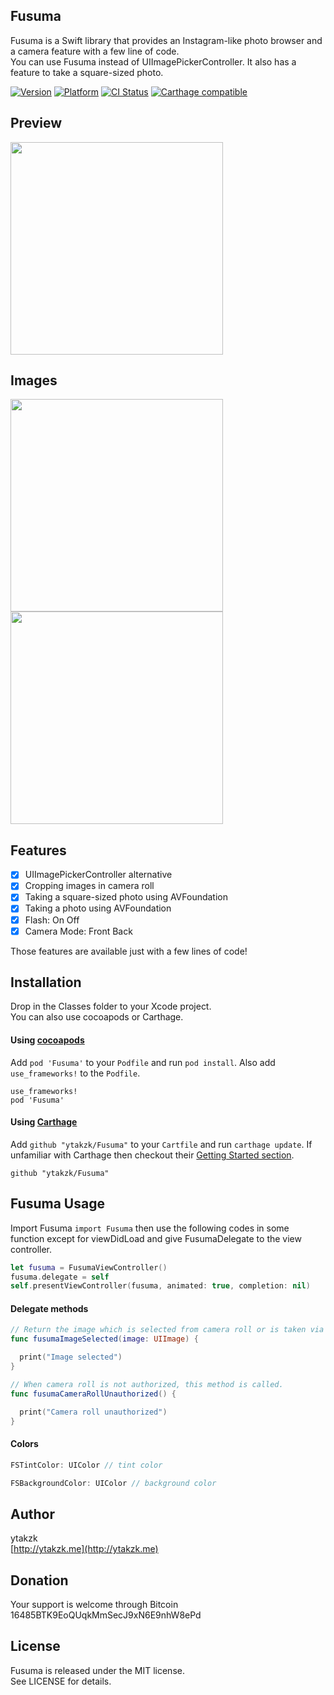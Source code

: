 ## Fusuma

Fusuma is a Swift library that provides an Instagram-like photo browser and a camera feature with a few line of code.  
You can use Fusuma instead of UIImagePickerController. It also has a feature to take a square-sized photo.

[![Version](https://img.shields.io/cocoapods/v/Fusuma.svg?style=flat)](http://cocoapods.org/pods/Fusuma)
[![Platform](https://img.shields.io/cocoapods/p/Fusuma.svg?style=flat)](http://cocoapods.org/pods/Fusuma)
[![CI Status](http://img.shields.io/travis/ytakzk/Fusuma.svg?style=flat)](https://travis-ci.org/ytakzk/Fusuma)
[![Carthage compatible](https://img.shields.io/badge/Carthage-compatible-4BC51D.svg?style=flat)](https://github.com/Carthage/Carthage)

## Preview
<img src="https://raw.githubusercontent.com/wiki/ytakzk/Fusuma/images/fusuma.gif" width="340px">

## Images
<img src="https://raw.githubusercontent.com/wiki/ytakzk/Fusuma/images/shot1.jpg" width="340px">
<img src="https://raw.githubusercontent.com/wiki/ytakzk/Fusuma/images/shot2.jpg" width="340px">

## Features
- [x] UIImagePickerController alternative
- [x] Cropping images in camera roll
- [x] Taking a square-sized photo using AVFoundation
- [x] Taking a photo using AVFoundation
- [x] Flash: On Off 
- [x] Camera Mode: Front Back 

Those features are available just with a few lines of code!

## Installation

Drop in the Classes folder to your Xcode project.  
You can also use cocoapods or Carthage.

#### Using [cocoapods](http://cocoapods.org/)

Add `pod 'Fusuma'` to your `Podfile` and run `pod install`. Also add `use_frameworks!` to the `Podfile`.

```
use_frameworks!
pod 'Fusuma'
```

#### Using [Carthage](https://github.com/Carthage/Carthage)

Add `github "ytakzk/Fusuma"` to your `Cartfile` and run `carthage update`. If unfamiliar with Carthage then checkout their [Getting Started section](https://github.com/Carthage/Carthage#getting-started).

```
github "ytakzk/Fusuma"
```

## Fusuma Usage
Import Fusuma ```import Fusuma``` then use the following codes in some function except for viewDidLoad and give FusumaDelegate to the view controller.  

```Swift
let fusuma = FusumaViewController()
fusuma.delegate = self
self.presentViewController(fusuma, animated: true, completion: nil)
```

#### Delegate methods

```Swift
// Return the image which is selected from camera roll or is taken via the camera.
func fusumaImageSelected(image: UIImage) {

  print("Image selected")
}

// When camera roll is not authorized, this method is called.
func fusumaCameraRollUnauthorized() {

  print("Camera roll unauthorized")
}
```

#### Colors

```Swift
FSTintColor: UIColor // tint color

FSBackgroundColor: UIColor // background color
```

## Author
ytakzk  
 [http://ytakzk.me](http://ytakzk.me)
 
## Donation
Your support is welcome through Bitcoin 16485BTK9EoQUqkMmSecJ9xN6E9nhW8ePd
 
## License
Fusuma is released under the MIT license.  
See LICENSE for details.
